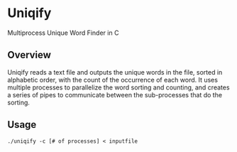 Uniqify
=================
Multiprocess Unique Word Finder in C

Overview
-------------
Uniqify reads a text file and outputs the unique words in the file, sorted in alphabetic order, with the count of the occurrence of each word. It uses multiple processes to parallelize the word sorting and counting, and creates a series of pipes to communicate between the sub-processes that do the sorting.

Usage
-------------

```./uniqify -c [# of processes] < inputfile```
